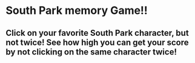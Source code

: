
# South Park memory Game!!

## Click on your favorite South Park character, but not twice! See how high you can get your score by not clicking on the same character twice! 


